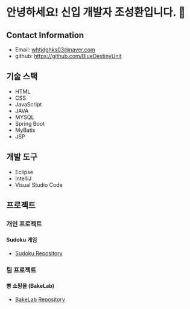 # 안녕하세요! 신입 개발자 조성환입니다. 👋

## Contact Information
- Email: whtjdghks03@naver.com
- github: https://github.com/BlueDestinyUnit

## 기술 스택
- HTML
- CSS
- JavaScript
- JAVA
- MYSQL
- Spring Boot
- MyBatis
- JSP

## 개발 도구
- Eclipse
- IntelliJ
- Visual Studio Code

## 프로젝트
### 개인 프로젝트
#### Sudoku 게임
- [Sudoku Repository](https://github.com/BlueDestinyUnit/sudoku)

### 팀 프로젝트
#### 빵 쇼핑몰 (BakeLab)
- [BakeLab Repository](https://github.com/BlueDestinyUnit/BakeLab)



<!--
**BlueDestinyUnit/BlueDestinyUnit** is a ✨ _special_ ✨ repository because its `README.md` (this file) appears on your GitHub profile.

Here are some ideas to get you started:

- 🔭 I’m currently working on ...
- 🌱 I’m currently learning ...
- 👯 I’m looking to collaborate on ...
- 🤔 I’m looking for help with ...
- 💬 Ask me about ...
- 📫 How to reach me: ...
- 😄 Pronouns: ...
- ⚡ Fun fact: ...
-->
